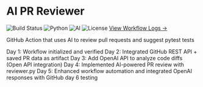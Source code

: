 #  AI PR Reviewer

![Build Status](https://img.shields.io/github/actions/workflow/status/sam4cpu/ai-pr-reviewer/pr-review.yml?label=build)
![Python](https://img.shields.io/badge/python-3.10-blue)
![AI](https://img.shields.io/badge/powered%20by-AI-purple)
![License](https://img.shields.io/badge/license-MIT-green)
[View Workflow Logs →](https://github.com/sam4cpu/ai-pr-reviewer/actions)

GitHub Action that uses AI to review pull requests and suggest pytest tests

Day 1: Workflow initialized and verified
Day 2: Integrated GitHub REST API + saved PR data as artifact
Day 3: Add OpenAI API to analyze code diffs (Open API integration)
Day 4: Implemented AI-powered PR review with reviewer.py
Day 5: Enhanced workflow automation and integrated OpenAI responses with GitHub
day 6 testing

